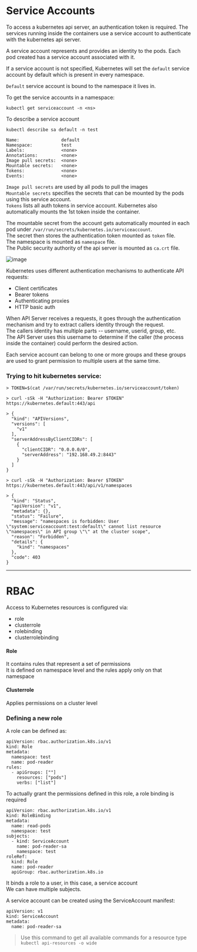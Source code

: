 # Service Accounts

To access a kubernetes api server, an authentication token is required. The services running inside the containers use a service account to authenticate with the kubernetes api server.

A service account represents and provides an identity to the pods. Each pod created has a service account associated with it.

If a service account is not specified, Kubernetes will set the `default` service account by default which is present in every namespace.

`Default` service account is bound to the namespace it lives in.

To get the service accounts in a namespace:
```
kubectl get serviceaccount -n <ns>
```


To describe a service account
```
kubectl describe sa default -n test
```
```
Name:                default
Namespace:           test
Labels:              <none>
Annotations:         <none>
Image pull secrets:  <none>
Mountable secrets:   <none>
Tokens:              <none>
Events:              <none>
```

`Image pull secrets` are used by all pods to pull the images <br>
`Mountable secrets` specifies the secrets that can be mounted by the pods using this service account. <br>
`Tokens` lists all auth tokens in service account. Kubernetes also automatically mounts the 1st token inside the container.


The mountable secret from the account gets automatically mounted in each pod under `/var/run/secrets/kubernetes.io/serviceaccount`. <br>
The secret then stores the authentication token mounted as `token` file.<br>
The namespace is mounted as `namespace` file. <br>
The Public security authority of the api server is mounted as `ca.crt` file.

![image](https://github.com/anushkadeshpande/docker-kubernetes-scratchpad/assets/53345232/0cb2bbb8-ac99-4862-8fd3-e91e2c1d55bb)


Kubernetes uses different authentication mechanisms to authenticate API requests:
- Client certificates
- Bearer tokens
- Authenticating proxies
- HTTP basic auth


When API Server receives a requests, it goes through the authentication mechanism and try to extract callers identity through the request. <br>
The callers identity has multiple parts -- username, userid, group, etc.<br>
The API Server uses this username to determine if the caller (the process inside the container) could perform the desired action.

Each service account can belong to one or more groups and these groups are used to grant permission to multiple users at the same time.


### Trying to hit kubernetes service:

```
> TOKEN=$(cat /var/run/secrets/kubernetes.io/serviceaccount/token)
```
```
> curl -sSk -H "Authorization: Bearer $TOKEN" https://kubernetes.default:443/api

> {
  "kind": "APIVersions",
  "versions": [
    "v1"
  ],
  "serverAddressByClientCIDRs": [
    {
      "clientCIDR": "0.0.0.0/0",
      "serverAddress": "192.168.49.2:8443"
    }
  ]
}
```
```
> curl -sSk -H "Authorization: Bearer $TOKEN" https://kubernetes.default:443/api/v1/namespaces

> {
  "kind": "Status",
  "apiVersion": "v1",
  "metadata": {},
  "status": "Failure",
  "message": "namespaces is forbidden: User \"system:serviceaccount:test:default\" cannot list resource \"namespaces\" in API group \"\" at the cluster scope",
  "reason": "Forbidden",
  "details": {
    "kind": "namespaces"
  },
  "code": 403
}
```

<hr>

# RBAC

Access to Kubernetes resources is configured via:
- role
- clusterrole
- rolebinding
- clusterrolebinding

#### Role
It contains rules that represent a set of permissions <br>
It is defined on namespace level and the rules apply only on that namespace <br>


#### Clusterrole
Applies permissions on a cluster level


### Defining a new role

A role can be defined as:

```
apiVersion: rbac.authorization.k8s.io/v1
kind: Role
metadata:
  namespace: test
  name: pod-reader
rules:
  - apiGroups: [""]
    resources: ["pods"]
    verbs: ["list"]

```

To actually grant the permissions defined in this role, a role binding is required

```
apiVersion: rbac.authorization.k8s.io/v1
kind: RoleBinding
metadata:
  name: read-pods
  namespace: test
subjects:
  - kind: ServiceAccount
    name: pod-reader-sa
    namespace: test
roleRef:
  kind: Role
  name: pod-reader
  apiGroup: rbac.authorization.k8s.io
```

It binds a role to a user, in this case, a service account <br>
We can have multiple subjects.

A service account can be created using the ServiceAccount manifest:

```
apiVersion: v1
kind: ServiceAccount
metadata:
  name: pod-reader-sa
```

> Use this command to get all available commands for a resource type <br>
> ```kubectl api-resources -o wide```

